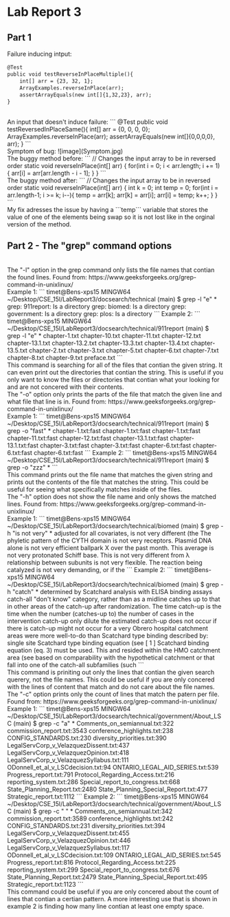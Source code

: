 # Lab Report 3
## Part 1
Failure inducing intput:
```
@Test 
public void testReverseInPlaceMultiple(){
    int[] arr = {23, 32, 1};
    ArrayExamples.reverseInPlace(arr);
    assertArrayEquals(new int[]{1,32,23}, arr);
}
```
<br>
An input that doesn't induce failure:
```
@Test 
public void testReversedInPlaceSame(){
    int[] arr = {0, 0, 0, 0};
    ArrayExamples.reverseInPlace(arr);
    assertArrayEquals(new int[]{0,0,0,0}, arr);
}
```
<br>
Symptom of bug:
![image](Symptom.jpg)
<br>
The buggy method before:
```
// Changes the input array to be in reversed order
static void reverseInPlace(int[] arr) {
    for(int i = 0; i < arr.length; i += 1) {
      arr[i] = arr[arr.length - i - 1];
    }
}
```
<br>
The buggy method after:
```
  // Changes the input array to be in reversed order
    static void reverseInPlace(int[] arr) {
    int k = 0;
    int temp = 0;
    for(int i = arr.length-1; i >= k; i--){
      temp = arr[k];
      arr[k] = arr[i];
      arr[i] = temp;
      k++;
    }
  }
```
<br>
My fix adresses the issue by having a ```temp``` variable that stores the value of one of the elements being swap so it is not lost like in the orginal version of the method.

## Part 2 - The "grep" command options
<br>
The "-l" option in the grep command only lists the file names that contian the found lines. Found from: https://www.geeksforgeeks.org/grep-command-in-unixlinux/
<br>
Example 1:
```
timet@Bens-xps15 MINGW64 ~/Desktop/CSE_15l/LabReport3/docsearch/technical (main)
$ grep -l "e" *
grep: 911report: Is a directory
grep: biomed: Is a directory
grep: government: Is a directory
grep: plos: Is a directory
```
Example 2:
```
timet@Bens-xps15 MINGW64 ~/Desktop/CSE_15l/LabReport3/docsearch/technical/911report (main)
$ grep -l "e" *
chapter-1.txt
chapter-10.txt
chapter-11.txt
chapter-12.txt
chapter-13.1.txt
chapter-13.2.txt
chapter-13.3.txt
chapter-13.4.txt
chapter-13.5.txt
chapter-2.txt
chapter-3.txt
chapter-5.txt
chapter-6.txt
chapter-7.txt
chapter-8.txt
chapter-9.txt
preface.txt
```
<br>
This command is searching for all of the files that contian the given string. It can even print out the directories that contian the string. This is useful if you only want to know the files or directories that contian what your looking for and are not concered with their contents.

<br>
The "-o" option only prints the parts of the file that match the given line and what file that line is in. Found from: https://www.geeksforgeeks.org/grep-command-in-unixlinux/
<br>
Example 1:
```
timet@Bens-xps15 MINGW64 ~/Desktop/CSE_15l/LabReport3/docsearch/technical/911report (main)
$ grep -o "fast" *
chapter-1.txt:fast
chapter-1.txt:fast
chapter-1.txt:fast
chapter-11.txt:fast
chapter-12.txt:fast
chapter-13.1.txt:fast
chapter-13.1.txt:fast
chapter-3.txt:fast
chapter-3.txt:fast
chapter-6.txt:fast
chapter-6.txt:fast
chapter-6.txt:fast
```
Example 2:
```
timet@Bens-xps15 MINGW64 ~/Desktop/CSE_15l/LabReport3/docsearch/technical/911report (main)
$ grep -o "zzz" *
```
<br>
This command prints out the file name that matches the given string and prints out the contents of the file that matches the string. This could be useful for seeing what specifically matches inside of the files.

<br>
The "-h" option does not show the file name and only shows the matched lines. Found from: https://www.geeksforgeeks.org/grep-command-in-unixlinux/
<br>
Example 1:
```
timet@Bens-xps15 MINGW64 ~/Desktop/CSE_15l/LabReport3/docsearch/technical/biomed (main)
$ grep -h "is not very" *
        adjusted for all covariates, is not very different (the
          The phyletic pattern of the CYTH domain is not very
        receptors. Plasmid DNA alone is not very efficient
        ballpark X over the past month. This average is not very
          protonated Schiff base. This is not very different from λ
          relationship between subunits is not very flexible. The
          reaction being catalyzed is not very demanding, or if the
```
Example 2:
```
timet@Bens-xps15 MINGW64 ~/Desktop/CSE_15l/LabReport3/docsearch/technical/biomed (main)
$ grep -h "catch" *
        determined by Scatchard analysis with ELISA binding assays
          catch-all "don't know" category, rather than as a
          midline catches up to that in other areas of the
          catch-up after randomization. The time
          catch-up is the time when the number
          (catches-up to) the number of cases in the intervention
          catch-up only dilute the estimated
          catch-up does not occur if there is
          catch-up might not occur for a very
          Obrero hospital catchment areas were more well-to-do than
          Scatchard type binding described by:
          single site Scatchard type binding equation (see [ 1 ]
          Scatchard binding equation (eq. 3) must be used. This
            and resided within the HMO catchment area (see
          based on comparability with the hypothetical catchment
          or that fall into one of the catch-all subfamilies (such
```
<br>
This command is priniting out only the lines that contian the given search querery, not the file names. This could be useful if you are only concered with the lines of content that match and do not care about the file names.

<br>
The "-c" option prints only the count of lines that match the patern per file. Found from: https://www.geeksforgeeks.org/grep-command-in-unixlinux/
<br>
Example 1:
```
timet@Bens-xps15 MINGW64 ~/Desktop/CSE_15l/LabReport3/docsearch/technical/government/About_LSC (main)
$ grep -c "a" *
Comments_on_semiannual.txt:322
commission_report.txt:3543
conference_highlights.txt:238
CONFIG_STANDARDS.txt:230
diversity_priorities.txt:390
LegalServCorp_v_VelazquezDissent.txt:437
LegalServCorp_v_VelazquezOpinion.txt:418
LegalServCorp_v_VelazquezSyllabus.txt:111
ODonnell_et_al_v_LSCdecision.txt:94
ONTARIO_LEGAL_AID_SERIES.txt:539
Progress_report.txt:791
Protocol_Regarding_Access.txt:216
reporting_system.txt:286
Special_report_to_congress.txt:668
State_Planning_Report.txt:2480
State_Planning_Special_Report.txt:477
Strategic_report.txt:1112
```
Example 2:
```
timet@Bens-xps15 MINGW64 ~/Desktop/CSE_15l/LabReport3/docsearch/technical/government/About_LSC (main)
$ grep -c " " *
Comments_on_semiannual.txt:342
commission_report.txt:3589
conference_highlights.txt:242
CONFIG_STANDARDS.txt:231
diversity_priorities.txt:394
LegalServCorp_v_VelazquezDissent.txt:455
LegalServCorp_v_VelazquezOpinion.txt:446
LegalServCorp_v_VelazquezSyllabus.txt:117
ODonnell_et_al_v_LSCdecision.txt:109
ONTARIO_LEGAL_AID_SERIES.txt:545
Progress_report.txt:816
Protocol_Regarding_Access.txt:225
reporting_system.txt:299
Special_report_to_congress.txt:676
State_Planning_Report.txt:2479
State_Planning_Special_Report.txt:495
Strategic_report.txt:1123
```
<br>
This command could be useful if you are only concered about the count of lines that contian a certian pattern. A more interesting use that is shown in example 2 is finding how many line contian at least one empty space.
